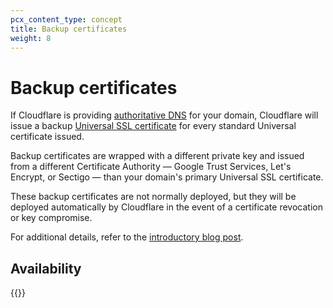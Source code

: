 ```yaml
---
pcx_content_type: concept
title: Backup certificates
weight: 8
---
```


# Backup certificates

If Cloudflare is providing [authoritative DNS](/dns/zone-setups/full-setup/) for your domain, Cloudflare will issue a backup [Universal SSL certificate](/ssl/edge-certificates/universal-ssl/) for every standard Universal certificate issued.

Backup certificates are wrapped with a different private key and issued from a different Certificate Authority — Google Trust Services, Let's Encrypt, or Sectigo — than your domain's primary Universal SSL certificate.

These backup certificates are not normally deployed, but they will be deployed automatically by Cloudflare in the event of a certificate revocation or key compromise.

For additional details, refer to the [introductory blog post](https://blog.cloudflare.com/introducing-backup-certificates/).

## Availability

{{<feature-table id="ssl.backup_certificates">}}
